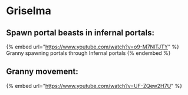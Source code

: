 # Griselma

## Spawn portal beasts in infernal portals:

{% embed url="https://www.youtube.com/watch?v=o9-M7NlTJTY" %}
Granny spawning portals through Infernal portals
{% endembed %}

## Granny movement:

{% embed url="https://www.youtube.com/watch?v=UF-ZQew2H7U" %}
